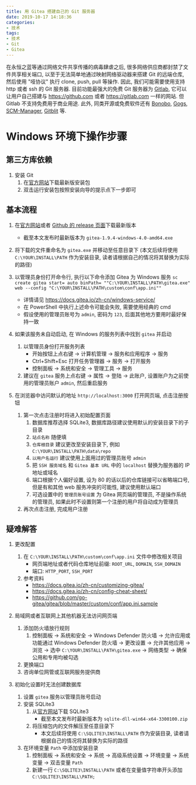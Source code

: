 ```yaml
---
title: 用 Gitea 搭建自己的 Git 服务器
date: 2019-10-17 14:18:36
categories:
- 技术
tags:
- 技术
- Git
- Gitea
---
```

在永恒之蓝等通过网络文件共享传播的病毒肆虐之后, 很多网络供应商都封禁了文件共享相关端口, 以至于无法简单地通过映射网络驱动器来搭建 Git 的远端仓库, 然后使用 "哑协议" 执行 clone, push, pull 等操作. 因此, 我们可能需要使用支持 http 或者 ssh 的 Git 服务器.
目前功能最强大的免费 Git 服务器为 [Gitlab](https://about.gitlab.com/install/), 它可以让用户自己搭建与 https://github.com 或者 https://gitlab.com 一样的网站. 但 Gitlab 不支持免费用于商业用途. 此外, 同类开源或免费软件还有 [Bonobo](https://bonobogitserver.com/), [Gogs](https://gogs.io/), [SCM-Manager](https://www.scm-manager.org/), [Gitblit](http://gitblit.com/) 等.



# Windows 环境下操作步骤

## 第三方库依赖

1. 安装 Git
    1. 在[官方网站](https://git-scm.com/)下载最新版安装包
    2. 双击运行安装包按照安装向导的提示点下一步即可


## 基本流程

1. 在[官方网站](https://gitea.io)或者 [Github 的 release 页面](https://github.com/go-gitea/gitea/releases)下载最新版本
    - 截至本文发布时最新版本为 `gitea-1.9.4-windows-4.0-amd64.exe`

2. 将下载的文件重命名为 `gitea.exe` 并移动至任意目录下 (本文后续将使用 `C:\YOUR\INSTALL\PATH` 作为安装目录, 读者请根据自己的情况将其替换为实际的路径)

3. 以管理员身份打开命令行, 执行以下命令添加 Gitea 为 Windows 服务
    `sc create gitea start= auto binPath= ""C:\YOUR\INSTALL\PATH\gitea.exe" web --config "C:\YOUR\INSTALL\PATH\custom\conf\app.ini""`
    - 详情请见 https://docs.gitea.io/zh-cn/windows-service/
    - 在 PowerShell 中执行上述命令可能会失败, 需要使用经典的 cmd
    - 假设使用的管理员账号为 `admin`, 密码为 `123`, 后面其他地方要用时最好保持一致

4. 如果该服务未自动启动, 在 Windows 的服务列表中找到 `gitea` 并启动
    1. 以管理员身份打开服务列表
        - 开始按钮上点右键 -> 计算机管理 -> 服务和应用程序 -> 服务
        - Ctrl+Shift+Esc 打开任务管理器 -> 服务 -> 打开服务
        - 控制面板 -> 系统和安全 -> 管理工具 -> 服务
    2. 建议在 `gitea` 服务上点右键 -> 属性 -> 登陆 -> 此账户, 设置账户为之前使用的管理员账户 `admin`, 然后重启服务

5. 在浏览器中访问默认的地址 `http://localhost:3000` 打开网页端, 点击注册按钮
    1. 第一次点击注册时将进入初始配置页面
        1. 数据库推荐选择 SQLite3, 数据库路径建议使用默认的安装目录下的子目录
        2. `站点名称` 随便填
        3. `仓库根目录` 建议更改至安装目录下, 例如  `C:\YOUR\INSTALL\PATH\data\repo`
        4. `以用户名运行` 建议使用上面用过的管理员账号 `admin`
        5. 把 `SSH 服务域名` 和 `Gitea 基本 URL` 中的 `localhost` 替换为服务器的 IP 地址或域名
        6. 端口根据个人偏好设置, 设为 80 的话以后的仓库链接可以省略端口号, 但是有和其他 web 服务冲突的可能性, 建议使用默认端口
        7. 可选设置中的 `管理员账号设置` 为 Gitea 网页端的管理员, 不是操作系统的管理员, 如果此时不设置则第一个注册的用户将自动成为管理员
    2. 再次点击注册, 完成用户注册


## 疑难解答

1. 更改配置
    1. 在 `C:\YOUR\INSTALL\PATH\custom\conf\app.ini` 文件中修改相关项目
        - 网页端地址或者代码仓库地址前缀: `ROOT_URL`, `DOMAIN`, `SSH_DOMAIN`
        - 端口: `HTTP_PORT`, `SSH_PORT`
    2. 参考资料
        - https://docs.gitea.io/zh-cn/customizing-gitea/
        - https://docs.gitea.io/zh-cn/config-cheat-sheet/
        - https://github.com/go-gitea/gitea/blob/master/custom/conf/app.ini.sample

2. 局域网或者互联网上其他机器无法访问网页端
    1. 添加防火墙放行规则
        1. 控制面板 -> 系统和安全 -> Windows Defender 防火墙 -> 允许应用或功能通过 Windows Defender 防火墙 -> 更改设置 -> 允许其他应用 -> 浏览 -> 选中 `C:\YOUR\INSTALL\PATH\gitea.exe` -> 网络类型 -> 确保公用和专用均被勾选
    2. 更换端口
    3. 咨询单位网管或互联网服务提供商

3. 初始化设置时无法创建数据库
    1. 设置 `gitea` 服务以管理员账号启动
    2. 安装 SQLite3
        1. 从[官方网站](https://sqlite.org)下载 SQLite3
            - 截至本文发布时最新版本为 `sqlite-dll-win64-x64-3300100.zip`
        2. 将压缩包内的文件解压至任意目录下
            - 本文后续将使用 `C:\SQLITE3\INSTALL\PATH` 作为安装目录, 读者请根据自己的情况将其替换为实际的路径
    3. 在环境变量 `Path` 中添加安装目录
        1. 控制面板 -> 系统和安全 -> 系统 -> 高级系统设置 -> 环境变量 -> 系统变量 -> 双击变量 `Path`
        2. 新建一行 `C:\SQLITE3\INSTALL\PATH` 或者在变量值字符串开头添加 `C:\SQLITE3\INSTALL\PATH;`
